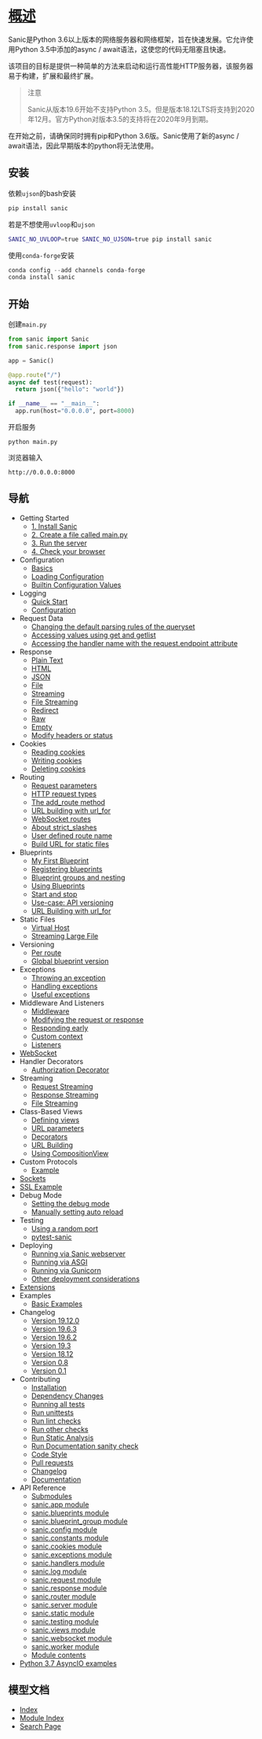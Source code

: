# [概述](https://sanic.readthedocs.io/en/latest/#sanic-aspires-to-be-simple)

Sanic是Python 3.6以上版本的网络服务器和网络框架，旨在快速发展。它允许使用Python 3.5中添加的async / await语法，这使您的代码无阻塞且快速。

该项目的目标是提供一种简单的方法来启动和运行高性能HTTP服务器，该服务器易于构建，扩展和最终扩展。

> 注意
>
> Sanic从版本19.6开始不支持Python 3.5。但是版本18.12LTS将支持到2020年12月。官方Python对版本3.5的支持将在2020年9月到期。

在开始之前，请确保同时拥有pip和Python 3.6版。Sanic使用了新的async / await语法，因此早期版本的python将无法使用。

## 安装

依赖`ujson`的bash安装

```bash
pip install sanic
```

若是不想使用`uvloop`和`ujson`

```bash
SANIC_NO_UVLOOP=true SANIC_NO_UJSON=true pip install sanic
```

使用`conda-forge`安装

```python
conda config --add channels conda-forge
conda install sanic
```

## 开始

创建`main.py`

```python
from sanic import Sanic
from sanic.response import json

app = Sanic()

@app.route("/")
async def test(request):
  return json({"hello": "world"})

if __name__ == "__main__":
  app.run(host="0.0.0.0", port=8000)
```

开启服务

```
python main.py
```

浏览器输入

```
http://0.0.0.0:8000
```

## 导航

- Getting Started
  - [1. Install Sanic](https://sanic.readthedocs.io/en/latest/sanic/getting_started.html#install-sanic)
  - [2. Create a file called main.py](https://sanic.readthedocs.io/en/latest/sanic/getting_started.html#create-a-file-called-main-py)
  - [3. Run the server](https://sanic.readthedocs.io/en/latest/sanic/getting_started.html#run-the-server)
  - [4. Check your browser](https://sanic.readthedocs.io/en/latest/sanic/getting_started.html#check-your-browser)
- Configuration
  - [Basics](https://sanic.readthedocs.io/en/latest/sanic/config.html#basics)
  - [Loading Configuration](https://sanic.readthedocs.io/en/latest/sanic/config.html#loading-configuration)
  - [Builtin Configuration Values](https://sanic.readthedocs.io/en/latest/sanic/config.html#builtin-configuration-values)
- Logging
  - [Quick Start](https://sanic.readthedocs.io/en/latest/sanic/logging.html#quick-start)
  - [Configuration](https://sanic.readthedocs.io/en/latest/sanic/logging.html#configuration)
- Request Data
  - [Changing the default parsing rules of the queryset](https://sanic.readthedocs.io/en/latest/sanic/request_data.html#changing-the-default-parsing-rules-of-the-queryset)
  - [Accessing values using get and getlist](https://sanic.readthedocs.io/en/latest/sanic/request_data.html#accessing-values-using-get-and-getlist)
  - [Accessing the handler name with the request.endpoint attribute](https://sanic.readthedocs.io/en/latest/sanic/request_data.html#accessing-the-handler-name-with-the-request-endpoint-attribute)
- Response
  - [Plain Text](https://sanic.readthedocs.io/en/latest/sanic/response.html#plain-text)
  - [HTML](https://sanic.readthedocs.io/en/latest/sanic/response.html#html)
  - [JSON](https://sanic.readthedocs.io/en/latest/sanic/response.html#json)
  - [File](https://sanic.readthedocs.io/en/latest/sanic/response.html#file)
  - [Streaming](https://sanic.readthedocs.io/en/latest/sanic/response.html#streaming)
  - [File Streaming](https://sanic.readthedocs.io/en/latest/sanic/response.html#file-streaming)
  - [Redirect](https://sanic.readthedocs.io/en/latest/sanic/response.html#redirect)
  - [Raw](https://sanic.readthedocs.io/en/latest/sanic/response.html#raw)
  - [Empty](https://sanic.readthedocs.io/en/latest/sanic/response.html#empty)
  - [Modify headers or status](https://sanic.readthedocs.io/en/latest/sanic/response.html#modify-headers-or-status)
- Cookies
  - [Reading cookies](https://sanic.readthedocs.io/en/latest/sanic/cookies.html#reading-cookies)
  - [Writing cookies](https://sanic.readthedocs.io/en/latest/sanic/cookies.html#writing-cookies)
  - [Deleting cookies](https://sanic.readthedocs.io/en/latest/sanic/cookies.html#deleting-cookies)
- Routing
  - [Request parameters](https://sanic.readthedocs.io/en/latest/sanic/routing.html#request-parameters)
  - [HTTP request types](https://sanic.readthedocs.io/en/latest/sanic/routing.html#http-request-types)
  - [The add_route method](https://sanic.readthedocs.io/en/latest/sanic/routing.html#the-add-route-method)
  - [URL building with url_for](https://sanic.readthedocs.io/en/latest/sanic/routing.html#url-building-with-url-for)
  - [WebSocket routes](https://sanic.readthedocs.io/en/latest/sanic/routing.html#websocket-routes)
  - [About strict_slashes](https://sanic.readthedocs.io/en/latest/sanic/routing.html#about-strict-slashes)
  - [User defined route name](https://sanic.readthedocs.io/en/latest/sanic/routing.html#user-defined-route-name)
  - [Build URL for static files](https://sanic.readthedocs.io/en/latest/sanic/routing.html#build-url-for-static-files)
- Blueprints
  - [My First Blueprint](https://sanic.readthedocs.io/en/latest/sanic/blueprints.html#my-first-blueprint)
  - [Registering blueprints](https://sanic.readthedocs.io/en/latest/sanic/blueprints.html#registering-blueprints)
  - [Blueprint groups and nesting](https://sanic.readthedocs.io/en/latest/sanic/blueprints.html#blueprint-groups-and-nesting)
  - [Using Blueprints](https://sanic.readthedocs.io/en/latest/sanic/blueprints.html#using-blueprints)
  - [Start and stop](https://sanic.readthedocs.io/en/latest/sanic/blueprints.html#start-and-stop)
  - [Use-case: API versioning](https://sanic.readthedocs.io/en/latest/sanic/blueprints.html#use-case-api-versioning)
  - [URL Building with url_for](https://sanic.readthedocs.io/en/latest/sanic/blueprints.html#url-building-with-url-for)
- Static Files
  - [Virtual Host](https://sanic.readthedocs.io/en/latest/sanic/static_files.html#virtual-host)
  - [Streaming Large File](https://sanic.readthedocs.io/en/latest/sanic/static_files.html#streaming-large-file)
- Versioning
  - [Per route](https://sanic.readthedocs.io/en/latest/sanic/versioning.html#per-route)
  - [Global blueprint version](https://sanic.readthedocs.io/en/latest/sanic/versioning.html#global-blueprint-version)
- Exceptions
  - [Throwing an exception](https://sanic.readthedocs.io/en/latest/sanic/exceptions.html#throwing-an-exception)
  - [Handling exceptions](https://sanic.readthedocs.io/en/latest/sanic/exceptions.html#handling-exceptions)
  - [Useful exceptions](https://sanic.readthedocs.io/en/latest/sanic/exceptions.html#useful-exceptions)
- Middleware And Listeners
  - [Middleware](https://sanic.readthedocs.io/en/latest/sanic/middleware.html#middleware)
  - [Modifying the request or response](https://sanic.readthedocs.io/en/latest/sanic/middleware.html#modifying-the-request-or-response)
  - [Responding early](https://sanic.readthedocs.io/en/latest/sanic/middleware.html#responding-early)
  - [Custom context](https://sanic.readthedocs.io/en/latest/sanic/middleware.html#custom-context)
  - [Listeners](https://sanic.readthedocs.io/en/latest/sanic/middleware.html#listeners)
- [WebSocket](https://sanic.readthedocs.io/en/latest/sanic/websocket.html)
- Handler Decorators
  - [Authorization Decorator](https://sanic.readthedocs.io/en/latest/sanic/decorators.html#authorization-decorator)
- Streaming
  - [Request Streaming](https://sanic.readthedocs.io/en/latest/sanic/streaming.html#request-streaming)
  - [Response Streaming](https://sanic.readthedocs.io/en/latest/sanic/streaming.html#response-streaming)
  - [File Streaming](https://sanic.readthedocs.io/en/latest/sanic/streaming.html#file-streaming)
- Class-Based Views
  - [Defining views](https://sanic.readthedocs.io/en/latest/sanic/class_based_views.html#defining-views)
  - [URL parameters](https://sanic.readthedocs.io/en/latest/sanic/class_based_views.html#url-parameters)
  - [Decorators](https://sanic.readthedocs.io/en/latest/sanic/class_based_views.html#decorators)
  - [URL Building](https://sanic.readthedocs.io/en/latest/sanic/class_based_views.html#url-building)
  - [Using CompositionView](https://sanic.readthedocs.io/en/latest/sanic/class_based_views.html#using-compositionview)
- Custom Protocols
  - [Example](https://sanic.readthedocs.io/en/latest/sanic/custom_protocol.html#example)
- [Sockets](https://sanic.readthedocs.io/en/latest/sanic/sockets.html)
- [SSL Example](https://sanic.readthedocs.io/en/latest/sanic/ssl.html)
- Debug Mode
  - [Setting the debug mode](https://sanic.readthedocs.io/en/latest/sanic/debug_mode.html#setting-the-debug-mode)
  - [Manually setting auto reload](https://sanic.readthedocs.io/en/latest/sanic/debug_mode.html#manually-setting-auto-reload)
- Testing
  - [Using a random port](https://sanic.readthedocs.io/en/latest/sanic/testing.html#using-a-random-port)
  - [pytest-sanic](https://sanic.readthedocs.io/en/latest/sanic/testing.html#pytest-sanic)
- Deploying
  - [Running via Sanic webserver](https://sanic.readthedocs.io/en/latest/sanic/deploying.html#running-via-sanic-webserver)
  - [Running via ASGI](https://sanic.readthedocs.io/en/latest/sanic/deploying.html#running-via-asgi)
  - [Running via Gunicorn](https://sanic.readthedocs.io/en/latest/sanic/deploying.html#running-via-gunicorn)
  - [Other deployment considerations](https://sanic.readthedocs.io/en/latest/sanic/deploying.html#other-deployment-considerations)
- [Extensions](https://sanic.readthedocs.io/en/latest/sanic/extensions.html)
- Examples
  - [Basic Examples](https://sanic.readthedocs.io/en/latest/sanic/examples.html#basic-examples)
- Changelog
  - [Version 19.12.0](https://sanic.readthedocs.io/en/latest/sanic/changelog.html#version-19-12-0)
  - [Version 19.6.3](https://sanic.readthedocs.io/en/latest/sanic/changelog.html#version-19-6-3)
  - [Version 19.6.2](https://sanic.readthedocs.io/en/latest/sanic/changelog.html#version-19-6-2)
  - [Version 19.3](https://sanic.readthedocs.io/en/latest/sanic/changelog.html#version-19-3)
  - [Version 18.12](https://sanic.readthedocs.io/en/latest/sanic/changelog.html#version-18-12)
  - [Version 0.8](https://sanic.readthedocs.io/en/latest/sanic/changelog.html#version-0-8)
  - [Version 0.1](https://sanic.readthedocs.io/en/latest/sanic/changelog.html#version-0-1)
- Contributing
  - [Installation](https://sanic.readthedocs.io/en/latest/sanic/contributing.html#installation)
  - [Dependency Changes](https://sanic.readthedocs.io/en/latest/sanic/contributing.html#dependency-changes)
  - [Running all tests](https://sanic.readthedocs.io/en/latest/sanic/contributing.html#running-all-tests)
  - [Run unittests](https://sanic.readthedocs.io/en/latest/sanic/contributing.html#run-unittests)
  - [Run lint checks](https://sanic.readthedocs.io/en/latest/sanic/contributing.html#run-lint-checks)
  - [Run other checks](https://sanic.readthedocs.io/en/latest/sanic/contributing.html#run-other-checks)
  - [Run Static Analysis](https://sanic.readthedocs.io/en/latest/sanic/contributing.html#run-static-analysis)
  - [Run Documentation sanity check](https://sanic.readthedocs.io/en/latest/sanic/contributing.html#run-documentation-sanity-check)
  - [Code Style](https://sanic.readthedocs.io/en/latest/sanic/contributing.html#code-style)
  - [Pull requests](https://sanic.readthedocs.io/en/latest/sanic/contributing.html#pull-requests)
  - [Changelog](https://sanic.readthedocs.io/en/latest/sanic/contributing.html#changelog)
  - [Documentation](https://sanic.readthedocs.io/en/latest/sanic/contributing.html#documentation)
- API Reference
  - [Submodules](https://sanic.readthedocs.io/en/latest/sanic/api_reference.html#submodules)
  - [sanic.app module](https://sanic.readthedocs.io/en/latest/sanic/api_reference.html#module-sanic.app)
  - [sanic.blueprints module](https://sanic.readthedocs.io/en/latest/sanic/api_reference.html#module-sanic.blueprints)
  - [sanic.blueprint_group module](https://sanic.readthedocs.io/en/latest/sanic/api_reference.html#module-sanic.blueprint_group)
  - [sanic.config module](https://sanic.readthedocs.io/en/latest/sanic/api_reference.html#module-sanic.config)
  - [sanic.constants module](https://sanic.readthedocs.io/en/latest/sanic/api_reference.html#module-sanic.constants)
  - [sanic.cookies module](https://sanic.readthedocs.io/en/latest/sanic/api_reference.html#module-sanic.cookies)
  - [sanic.exceptions module](https://sanic.readthedocs.io/en/latest/sanic/api_reference.html#module-sanic.exceptions)
  - [sanic.handlers module](https://sanic.readthedocs.io/en/latest/sanic/api_reference.html#module-sanic.handlers)
  - [sanic.log module](https://sanic.readthedocs.io/en/latest/sanic/api_reference.html#module-sanic.log)
  - [sanic.request module](https://sanic.readthedocs.io/en/latest/sanic/api_reference.html#module-sanic.request)
  - [sanic.response module](https://sanic.readthedocs.io/en/latest/sanic/api_reference.html#module-sanic.response)
  - [sanic.router module](https://sanic.readthedocs.io/en/latest/sanic/api_reference.html#module-sanic.router)
  - [sanic.server module](https://sanic.readthedocs.io/en/latest/sanic/api_reference.html#module-sanic.server)
  - [sanic.static module](https://sanic.readthedocs.io/en/latest/sanic/api_reference.html#module-sanic.static)
  - [sanic.testing module](https://sanic.readthedocs.io/en/latest/sanic/api_reference.html#module-sanic.testing)
  - [sanic.views module](https://sanic.readthedocs.io/en/latest/sanic/api_reference.html#module-sanic.views)
  - [sanic.websocket module](https://sanic.readthedocs.io/en/latest/sanic/api_reference.html#module-sanic.websocket)
  - [sanic.worker module](https://sanic.readthedocs.io/en/latest/sanic/api_reference.html#sanic-worker-module)
  - [Module contents](https://sanic.readthedocs.io/en/latest/sanic/api_reference.html#module-sanic)
- [Python 3.7 AsyncIO examples](https://sanic.readthedocs.io/en/latest/sanic/asyncio_python37.html)

## 模型文档

- [Index](https://sanic.readthedocs.io/en/latest/genindex.html)
- [Module Index](https://sanic.readthedocs.io/en/latest/py-modindex.html)
- [Search Page](https://sanic.readthedocs.io/en/latest/search.html)
